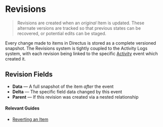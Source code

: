 # Revisions

> Revisions are created when an _original_ Item is updated. These alternate versions are tracked so that previous states can be recovered, or potential edits can be staged.

Every change made to items in Directus is stored as a complete versioned snapshot. The Revisions system is tightly coupled to the Activity Logs system, with each revision being linked to
the specific [Activity](/concepts/application/#activity-log) event which created it.

## Revision Fields

- **Data** — A full snapshot of the item _after_ the event
- **Delta** — The specific field data changed by this event
- **Parent** — If this revision was created via a nested relationship

<!-- @TODO ::: tip Customizing Version Data
Since versions store a full data snapshot and delta, the
`directus_revisions` collection can quickly grow quite large, increasing database size and
potentially decreasing performance. To remedy this, Directus allows
[configuring version scope](/concepts/app-overview) per collection to set the exact field data
saved.
:::

::: tip Creating Detached Versions

You can also create a new version for an item without saving the data to the parent item itself. This allows you to "stage" changes to an item that may already be live/published.

:::

-->

#### Relevant Guides

- [Reverting an Item](/guides/items/#reverting-an-item)
